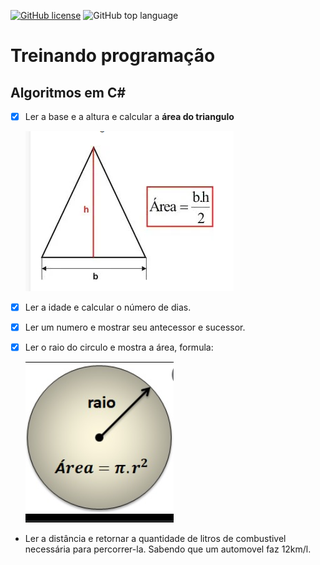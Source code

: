 [![GitHub license](https://img.shields.io/github/license/edilanesilva/my-code-C-Sharp?style=plastic)](https://github.com/edilanesilva/my-code-C-Sharp/blob/main/LICENSE)
![GitHub top language](https://img.shields.io/github/languages/top/edilanesilva/my-code-C-Sharp?style=plastic)
# Treinando programação

## Algoritmos em C#

- [X] Ler a base e a altura e calcular a **área do triangulo**

  ![formulaAreaTriangulo](./img/figAreaTriangulo.PNG)

- [X] Ler a idade e calcular o número de dias.
- [X] Ler um numero e mostrar seu antecessor e sucessor.
- [X] Ler o raio do circulo e mostra a área, formula:

  ![FormulaAreaCirculo](./img/raio.PNG)

- Ler a distância e retornar a quantidade de litros de combustivel necessária para percorrer-la. Sabendo que um automovel faz 12km/l.
